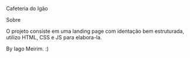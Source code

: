  Cafeteria do Igão 

 Sobre

O projeto consiste em uma landing page com identação bem estruturada, utilizo HTML, CSS e JS para elabora-la.

 By Iago Meirim. :)
